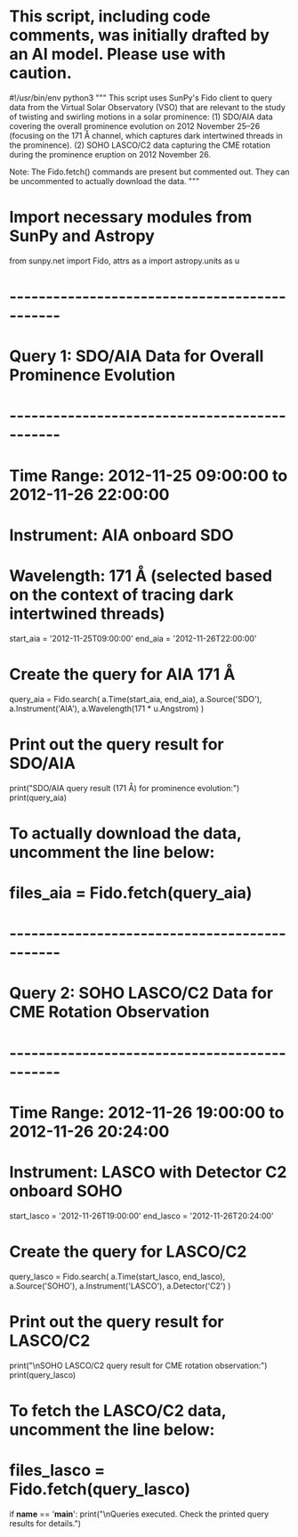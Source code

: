 # This script, including code comments, was initially drafted by an AI model. Please use with caution.

#!/usr/bin/env python3
"""
This script uses SunPy's Fido client to query data from the Virtual Solar Observatory (VSO)
that are relevant to the study of twisting and swirling motions in a solar prominence:
    (1) SDO/AIA data covering the overall prominence evolution on 2012 November 25–26 
        (focusing on the 171 Å channel, which captures dark intertwined threads in the prominence).
    (2) SOHO LASCO/C2 data capturing the CME rotation during the prominence eruption on 2012 November 26.

Note: The Fido.fetch() commands are present but commented out. They can be uncommented
to actually download the data.
"""

# Import necessary modules from SunPy and Astropy
from sunpy.net import Fido, attrs as a
import astropy.units as u

# ---------------------------------------------
# Query 1: SDO/AIA Data for Overall Prominence Evolution
# ---------------------------------------------
# Time Range: 2012-11-25 09:00:00 to 2012-11-26 22:00:00
# Instrument: AIA onboard SDO
# Wavelength: 171 Å (selected based on the context of tracing dark intertwined threads)
start_aia = '2012-11-25T09:00:00'
end_aia = '2012-11-26T22:00:00'

# Create the query for AIA 171 Å
query_aia = Fido.search(
    a.Time(start_aia, end_aia),
    a.Source('SDO'),
    a.Instrument('AIA'),
    a.Wavelength(171 * u.Angstrom)
)

# Print out the query result for SDO/AIA
print("SDO/AIA query result (171 Å) for prominence evolution:")
print(query_aia)

# To actually download the data, uncomment the line below:
# files_aia = Fido.fetch(query_aia)

# ---------------------------------------------
# Query 2: SOHO LASCO/C2 Data for CME Rotation Observation
# ---------------------------------------------
# Time Range: 2012-11-26 19:00:00 to 2012-11-26 20:24:00
# Instrument: LASCO with Detector C2 onboard SOHO
start_lasco = '2012-11-26T19:00:00'
end_lasco = '2012-11-26T20:24:00'

# Create the query for LASCO/C2
query_lasco = Fido.search(
    a.Time(start_lasco, end_lasco),
    a.Source('SOHO'),
    a.Instrument('LASCO'),
    a.Detector('C2')
)

# Print out the query result for LASCO/C2
print("\nSOHO LASCO/C2 query result for CME rotation observation:")
print(query_lasco)

# To fetch the LASCO/C2 data, uncomment the line below:
# files_lasco = Fido.fetch(query_lasco)

if __name__ == '__main__':
    print("\nQueries executed. Check the printed query results for details.")
